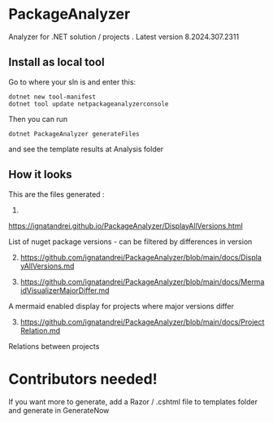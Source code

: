 # PackageAnalyzer

Analyzer for .NET solution / projects . Latest version 8.2024.307.2311


## Install as local tool

Go to where your sln is and enter this:
```
dotnet new tool-manifest
dotnet tool update netpackageanalyzerconsole
```

Then you can run

```
dotnet PackageAnalyzer generateFiles
```

and see the template results at Analysis folder


## How it looks

This are the files generated :

1. 
https://ignatandrei.github.io/PackageAnalyzer/DisplayAllVersions.html

List of nuget  package versions - can be filtered by differences in version

2.  https://github.com/ignatandrei/PackageAnalyzer/blob/main/docs/DisplayAllVersions.md

3. https://github.com/ignatandrei/PackageAnalyzer/blob/main/docs/MermaidVisualizerMajorDiffer.md

A mermaid enabled display for projects where major versions differ 

3.  https://github.com/ignatandrei/PackageAnalyzer/blob/main/docs/ProjectRelation.md

Relations between projects

# Contributors needed!

If you want more to generate, add a Razor / .cshtml file to templates folder and generate in GenerateNow
